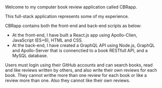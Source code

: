 Welcome to my computer book review application called CBRapp.

This full-stack application represents some of my experience.

CBRapp contains both the front-end and back-end scripts as below:

- At the front-end, I have built a React.js app using Apollo-Clien, JavaScript (ES+6), HTML and CSS.
- At the back-end, I have created a GraphQL API using Node.js, GraphQL and Apollo-Server that is connenctied to a book RESTfull API, and a MySQL database. 

Users must login using their GitHub accounts and can search books, read and like reviews written by others, and also write their own reviews for each book. They cannot writhe more than one review for each book or like a review more than one. Also they cannot like their own reviews.   


